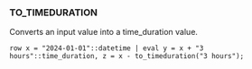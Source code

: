 <!--
This is generated by ESQL's AbstractFunctionTestCase. Do no edit it. See ../README.md for how to regenerate it.
-->

### TO_TIMEDURATION
Converts an input value into a time_duration value.

```
row x = "2024-01-01"::datetime | eval y = x + "3 hours"::time_duration, z = x - to_timeduration("3 hours");
```
